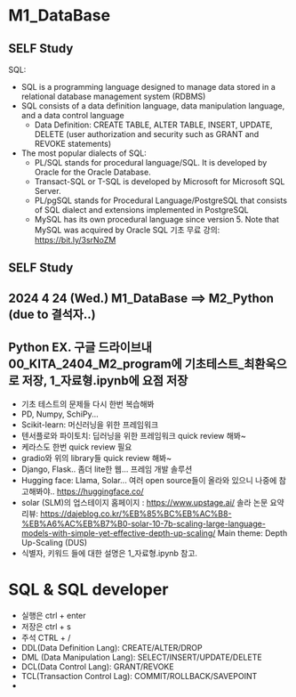 # M1_DataBase
## SELF Study
SQL: 
- SQL is a programming language designed to manage data stored in a relational database management system (RDBMS)
- SQL consists of a data definition language, data manipulation language, and a data control language
  * Data Definition: CREATE TABLE,  ALTER TABLE, INSERT, UPDATE, DELETE (user authorization and security such as GRANT and REVOKE statements)
- The most popular dialects of SQL:
  * PL/SQL stands for procedural language/SQL. It is developed by Oracle for the Oracle Database.
  * Transact-SQL or T-SQL is developed by Microsoft for Microsoft SQL Server.
  * PL/pgSQL stands for Procedural Language/PostgreSQL that consists of SQL dialect and extensions implemented in PostgreSQL
  * MySQL has its own procedural language since version 5. Note that MySQL was acquired by Oracle
SQL 기초 무료 강의: https://bit.ly/3srNoZM
## SELF Study

## 2024 4 24 (Wed.) M1_DataBase ==> M2_Python (due to 결석자..)
## Python EX. 구글 드라이브내 00_KITA_2404_M2_program에 기초테스트_최환욱으로 저장, 1_자료형.ipynb에 요점 저장
  - 기초 테스트의 문제들 다시 한번 복습해봐
  - PD, Numpy, SchiPy...
  - Scikit-learn: 머신러닝을 위한 프레임워크
  - 텐서플로와 파이토치: 딥러닝을 위한 프레임워크 quick review 해봐~
  - 케라스도 한번 quick review 필요
  - gradio와 위의 library들 quick review 해봐~
  - Django, Flask.. 좀더 lite한 웹... 프레임 개발 솔루션
  - Hugging face: Llama, Solar... 여러 open source들이 올라와 있으니 나중에 참고해봐야..
     https://huggingface.co/
  - solar (SLM)의 업스테이지 홈페이지 : https://www.upstage.ai/
     솔라 논문 요약 리뷰: https://dajeblog.co.kr/%EB%85%BC%EB%AC%B8-%EB%A6%AC%EB%B7%B0-solar-10-7b-scaling-large-language-models-with-simple-yet-effective-depth-up-scaling/
    Main theme: Depth Up-Scaling (DUS)
  - 식별자, 키워드 들에 대한 설명은 1_자료형.ipynb 참고.

# SQL & SQL developer
- 실행은 ctrl + enter
- 저장은 ctrl + s
- 주석 CTRL + /
- DDL(Data Definition Lang): CREATE/ALTER/DROP
- DML (Data Manipulation Lang): SELECT/INSERT/UPDATE/DELETE
- DCL(Data Control Lang): GRANT/REVOKE
- TCL(Transaction Control Lag): COMMIT/ROLLBACK/SAVEPOINT
- 
